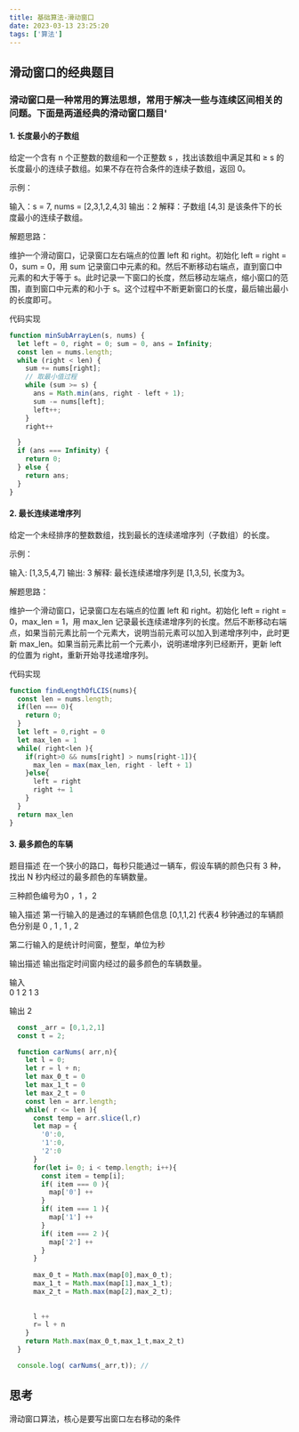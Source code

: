 ```yaml
---
title: 基础算法-滑动窗口
date: 2023-03-13 23:25:20
tags: ['算法']
---
```

## 滑动窗口的经典题目

### 滑动窗口是一种常用的算法思想，常用于解决一些与连续区间相关的问题。下面是两道经典的滑动窗口题目'

#### 1. 长度最小的子数组

  给定一个含有 n 个正整数的数组和一个正整数 s ，找出该数组中满足其和 ≥ s 的长度最小的连续子数组。如果不存在符合条件的连续子数组，返回 0。

  示例：

  输入：s = 7, nums = [2,3,1,2,4,3]
  输出：2
  解释：子数组 [4,3] 是该条件下的长度最小的连续子数组。

  解题思路：

  维护一个滑动窗口，记录窗口左右端点的位置 left 和 right。初始化 left = right = 0，sum = 0，用 sum 记录窗口中元素的和。然后不断移动右端点，直到窗口中元素的和大于等于 s。此时记录一下窗口的长度，然后移动左端点，缩小窗口的范围，直到窗口中元素的和小于 s。这个过程中不断更新窗口的长度，最后输出最小的长度即可。

  代码实现

  ```javascript
  function minSubArrayLen(s, nums) {
    let left = 0, right = 0; sum = 0, ans = Infinity;
    const len = nums.length;
    while (right < len) {
      sum += nums[right];
      // 取最小值过程
      while (sum >= s) {
        ans = Math.min(ans, right - left + 1);
        sum -= nums[left];
        left++;
      }
      right++

    }
    if (ans === Infinity) {
      return 0;
    } else {
      return ans;
    }
  }
  ```

#### 2.  最长连续递增序列

  给定一个未经排序的整数数组，找到最长的连续递增序列（子数组）的长度。

  示例：

  输入: [1,3,5,4,7]
  输出: 3
  解释: 最长连续递增序列是 [1,3,5], 长度为3。

  解题思路：

  维护一个滑动窗口，记录窗口左右端点的位置 left 和 right。初始化 left = right = 0，max_len = 1，用 max_len 记录最长连续递增序列的长度。然后不断移动右端点，如果当前元素比前一个元素大，说明当前元素可以加入到递增序列中，此时更新 max_len。如果当前元素比前一个元素小，说明递增序列已经断开，更新 left 的位置为 right，重新开始寻找递增序列。

  代码实现

```javascript
function findLengthOfLCIS(nums){
  const len = nums.length;
  if(len === 0){
    return 0;
  }
  let left = 0,right = 0
  let max_len = 1
  while( right<len ){
    if(right>0 && nums[right] > nums[right-1]){
      max_len = max(max_len, right - left + 1)
    }else{
      left = right
      right += 1
    }
  }
  return max_len
}
```

#### 3. 最多颜色的车辆

  题目描述
  在一个狭小的路口，每秒只能通过一辆车，假设车辆的颜色只有 3 种，找出 N 秒内经过的最多颜色的车辆数量。

  三种颜色编号为0 ，1 ，2

  输入描述
  第一行输入的是通过的车辆颜色信息
  [0,1,1,2] 代表4 秒钟通过的车辆颜色分别是 0 , 1 , 1 , 2

  第二行输入的是统计时间窗，整型，单位为秒

  输出描述
  输出指定时间窗内经过的最多颜色的车辆数量。

  输入  
  0 1 2 1
  3

  输出 2
  
```js
  const _arr = [0,1,2,1]
  const t = 2;

  function carNums( arr,n){
    let l = 0; 
    let r = l + n;
    let max_0_t = 0
    let max_1_t = 0
    let max_2_t = 0
    const len = arr.length;
    while( r <= len ){
      const temp = arr.slice(l,r)
      let map = {
        '0':0,
        '1':0,
        '2':0
      }
      for(let i= 0; i < temp.length; i++){
        const item = temp[i];
        if( item === 0 ){
          map['0'] ++ 
        }
        if( item === 1 ){
          map['1'] ++ 
        }
        if( item === 2 ){
          map['2'] ++ 
        }
      }
      
      max_0_t = Math.max(map[0],max_0_t);
      max_1_t = Math.max(map[1],max_1_t);
      max_2_t = Math.max(map[2],max_2_t);
    
      
      l ++ 
      r= l + n
    }
    return Math.max(max_0_t,max_1_t,max_2_t)
  }

  console.log( carNums(_arr,t)); // 
```

## 思考

滑动窗口算法，核心是要写出窗口左右移动的条件
